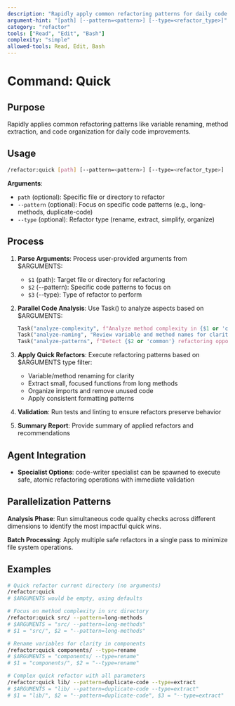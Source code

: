 ```yaml
---
description: "Rapidly apply common refactoring patterns for daily code improvements"
argument-hint: "[path] [--pattern=<pattern>] [--type=<refactor_type>]"
category: "refactor"
tools: ["Read", "Edit", "Bash"]
complexity: "simple"
allowed-tools: Read, Edit, Bash
---
```


# Command: Quick

## Purpose

Rapidly applies common refactoring patterns like variable renaming, method extraction, and code organization for daily code improvements.

## Usage

```bash
/refactor:quick [path] [--pattern=<pattern>] [--type=<refactor_type>]
```

**Arguments**:

- `path` (optional): Specific file or directory to refactor
- `--pattern` (optional): Focus on specific code patterns (e.g., long-methods, duplicate-code)
- `--type` (optional): Refactor type (rename, extract, simplify, organize)

## Process

1. **Parse Arguments**: Process user-provided arguments from $ARGUMENTS:
   - `$1` (path): Target file or directory for refactoring
   - `$2` (--pattern): Specific code patterns to focus on
   - `$3` (--type): Type of refactor to perform

2. **Parallel Code Analysis**: Use Task() to analyze aspects based on $ARGUMENTS:

   ```python
   Task("analyze-complexity", f"Analyze method complexity in {$1 or 'current directory'}"),
   Task("analyze-naming", "Review variable and method names for clarity improvements"),
   Task("analyze-patterns", f"Detect {$2 or 'common'} refactoring opportunities")
   ```

3. **Apply Quick Refactors**: Execute refactoring patterns based on $ARGUMENTS type filter:
   - Variable/method renaming for clarity
   - Extract small, focused functions from long methods
   - Organize imports and remove unused code
   - Apply consistent formatting patterns

4. **Validation**: Run tests and linting to ensure refactors preserve behavior

5. **Summary Report**: Provide summary of applied refactors and recommendations

## Agent Integration

- **Specialist Options**: code-writer specialist can be spawned to execute safe, atomic refactoring operations with immediate validation

## Parallelization Patterns

**Analysis Phase**: Run simultaneous code quality checks across different dimensions to identify the most impactful quick wins.

**Batch Processing**: Apply multiple safe refactors in a single pass to minimize file system operations.

## Examples

```bash
# Quick refactor current directory (no arguments)
/refactor:quick
# $ARGUMENTS would be empty, using defaults

# Focus on method complexity in src directory
/refactor:quick src/ --pattern=long-methods
# $ARGUMENTS = "src/ --pattern=long-methods"
# $1 = "src/", $2 = "--pattern=long-methods"

# Rename variables for clarity in components
/refactor:quick components/ --type=rename
# $ARGUMENTS = "components/ --type=rename"
# $1 = "components/", $2 = "--type=rename"

# Complex quick refactor with all parameters
/refactor:quick lib/ --pattern=duplicate-code --type=extract
# $ARGUMENTS = "lib/ --pattern=duplicate-code --type=extract"
# $1 = "lib/", $2 = "--pattern=duplicate-code", $3 = "--type=extract"
